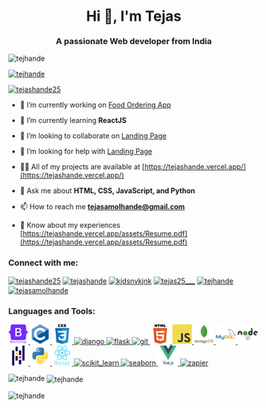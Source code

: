 <h1 align="center">Hi 👋, I'm Tejas</h1>
<h3 align="center">A passionate Web developer from India</h3>

<p align="left"> <img src="https://komarev.com/ghpvc/?username=tejhande&label=Profile%20views&color=0e75b6&style=flat" alt="tejhande" /> </p>

<p align="left"> <a href="https://github.com/ryo-ma/github-profile-trophy"><img src="https://github-profile-trophy.vercel.app/?username=tejhande" alt="tejhande" /></a> </p>

<p align="left"> <a href="https://twitter.com/tejashande25" target="blank"><img src="https://img.shields.io/twitter/follow/tejashande25?logo=twitter&style=for-the-badge" alt="tejashande25" /></a> </p>

- 🔭 I’m currently working on [Food Ordering App](https://windspeed.vercel.app/)

- 🌱 I’m currently learning **ReactJS**

- 👯 I’m looking to collaborate on [Landing Page](https://marsstrong.vercel.app/)

- 🤝 I’m looking for help with [Landing Page](https://marsstrong.vercel.app/)

- 👨‍💻 All of my projects are available at [https://tejashande.vercel.app/](https://tejashande.vercel.app/)

- 💬 Ask me about **HTML, CSS, JavaScript, and Python**

- 📫 How to reach me **tejasamolhande@gmail.com**

- 📄 Know about my experiences [https://tejashande.vercel.app/assets/Resume.pdf](https://tejashande.vercel.app/assets/Resume.pdf)

<h3 align="left">Connect with me:</h3>
<p align="left">
<a href="https://twitter.com/tejashande25" target="blank"><img align="center" src="https://raw.githubusercontent.com/rahuldkjain/github-profile-readme-generator/master/src/images/icons/Social/twitter.svg" alt="tejashande25" height="30" width="40" /></a>
<a href="https://linkedin.com/in/tejashande" target="blank"><img align="center" src="https://raw.githubusercontent.com/rahuldkjain/github-profile-readme-generator/master/src/images/icons/Social/linked-in-alt.svg" alt="tejashande" height="30" width="40" /></a>
<a href="https://kaggle.com/kjdsnvkjnk" target="blank"><img align="center" src="https://raw.githubusercontent.com/rahuldkjain/github-profile-readme-generator/master/src/images/icons/Social/kaggle.svg" alt="kjdsnvkjnk" height="30" width="40" /></a>
<a href="https://instagram.com/tejas25___" target="blank"><img align="center" src="https://raw.githubusercontent.com/rahuldkjain/github-profile-readme-generator/master/src/images/icons/Social/instagram.svg" alt="tejas25___" height="30" width="40" /></a>
<a href="https://www.codechef.com/users/tejhande" target="blank"><img align="center" src="https://cdn.jsdelivr.net/npm/simple-icons@3.1.0/icons/codechef.svg" alt="tejhande" height="30" width="40" /></a>
<a href="https://www.hackerrank.com/tejasamolhande" target="blank"><img align="center" src="https://raw.githubusercontent.com/rahuldkjain/github-profile-readme-generator/master/src/images/icons/Social/hackerrank.svg" alt="tejasamolhande" height="30" width="40" /></a>
</p>

<h3 align="left">Languages and Tools:</h3>
<p align="left"> <a href="https://getbootstrap.com" target="_blank" rel="noreferrer"> <img src="https://raw.githubusercontent.com/devicons/devicon/master/icons/bootstrap/bootstrap-plain-wordmark.svg" alt="bootstrap" width="40" height="40"/> </a> <a href="https://www.cprogramming.com/" target="_blank" rel="noreferrer"> <img src="https://raw.githubusercontent.com/devicons/devicon/master/icons/c/c-original.svg" alt="c" width="40" height="40"/> </a> <a href="https://www.w3schools.com/css/" target="_blank" rel="noreferrer"> <img src="https://raw.githubusercontent.com/devicons/devicon/master/icons/css3/css3-original-wordmark.svg" alt="css3" width="40" height="40"/> </a> <a href="https://www.djangoproject.com/" target="_blank" rel="noreferrer"> <img src="https://cdn.worldvectorlogo.com/logos/django.svg" alt="django" width="40" height="40"/> </a> <a href="https://flask.palletsprojects.com/" target="_blank" rel="noreferrer"> <img src="https://www.vectorlogo.zone/logos/pocoo_flask/pocoo_flask-icon.svg" alt="flask" width="40" height="40"/> </a> <a href="https://git-scm.com/" target="_blank" rel="noreferrer"> <img src="https://www.vectorlogo.zone/logos/git-scm/git-scm-icon.svg" alt="git" width="40" height="40"/> </a> <a href="https://www.w3.org/html/" target="_blank" rel="noreferrer"> <img src="https://raw.githubusercontent.com/devicons/devicon/master/icons/html5/html5-original-wordmark.svg" alt="html5" width="40" height="40"/> </a> <a href="https://developer.mozilla.org/en-US/docs/Web/JavaScript" target="_blank" rel="noreferrer"> <img src="https://raw.githubusercontent.com/devicons/devicon/master/icons/javascript/javascript-original.svg" alt="javascript" width="40" height="40"/> </a> <a href="https://www.mongodb.com/" target="_blank" rel="noreferrer"> <img src="https://raw.githubusercontent.com/devicons/devicon/master/icons/mongodb/mongodb-original-wordmark.svg" alt="mongodb" width="40" height="40"/> </a> <a href="https://www.mysql.com/" target="_blank" rel="noreferrer"> <img src="https://raw.githubusercontent.com/devicons/devicon/master/icons/mysql/mysql-original-wordmark.svg" alt="mysql" width="40" height="40"/> </a> <a href="https://nodejs.org" target="_blank" rel="noreferrer"> <img src="https://raw.githubusercontent.com/devicons/devicon/master/icons/nodejs/nodejs-original-wordmark.svg" alt="nodejs" width="40" height="40"/> </a> <a href="https://pandas.pydata.org/" target="_blank" rel="noreferrer"> <img src="https://raw.githubusercontent.com/devicons/devicon/2ae2a900d2f041da66e950e4d48052658d850630/icons/pandas/pandas-original.svg" alt="pandas" width="40" height="40"/> </a> <a href="https://www.python.org" target="_blank" rel="noreferrer"> <img src="https://raw.githubusercontent.com/devicons/devicon/master/icons/python/python-original.svg" alt="python" width="40" height="40"/> </a> <a href="https://reactjs.org/" target="_blank" rel="noreferrer"> <img src="https://raw.githubusercontent.com/devicons/devicon/master/icons/react/react-original-wordmark.svg" alt="react" width="40" height="40"/> </a> <a href="https://scikit-learn.org/" target="_blank" rel="noreferrer"> <img src="https://upload.wikimedia.org/wikipedia/commons/0/05/Scikit_learn_logo_small.svg" alt="scikit_learn" width="40" height="40"/> </a> <a href="https://seaborn.pydata.org/" target="_blank" rel="noreferrer"> <img src="https://seaborn.pydata.org/_images/logo-mark-lightbg.svg" alt="seaborn" width="40" height="40"/> </a> <a href="https://vuejs.org/" target="_blank" rel="noreferrer"> <img src="https://raw.githubusercontent.com/devicons/devicon/master/icons/vuejs/vuejs-original-wordmark.svg" alt="vuejs" width="40" height="40"/> </a> <a href="https://zapier.com" target="_blank" rel="noreferrer"> <img src="https://www.vectorlogo.zone/logos/zapier/zapier-icon.svg" alt="zapier" width="40" height="40"/> </a> </p>

<p><img align="left" src="https://github-readme-stats.vercel.app/api/top-langs?username=tejhande&show_icons=true&locale=en&layout=compact" alt="tejhande" /></p>

<p>&nbsp;<img align="center" src="https://github-readme-stats.vercel.app/api?username=tejhande&show_icons=true&locale=en" alt="tejhande" /></p>

<p><img align="center" src="https://github-readme-streak-stats.herokuapp.com/?user=tejhande&" alt="tejhande" /></p>
